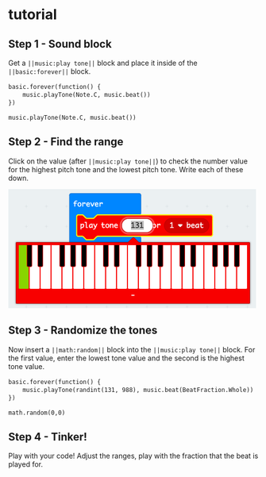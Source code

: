# tutorial

## Step 1 - Sound block

Get a ``||music:play tone||`` block and place it inside of the ``||basic:forever||`` block.
    
```blocks
basic.forever(function() {
    music.playTone(Note.C, music.beat())
})
```

```ghost
music.playTone(Note.C, music.beat())
```

## Step 2 - Find the range

Click on the value (after ``||music:play tone||``) to check the number value for the highest pitch tone and the lowest pitch tone. Write each of these down.

![Find the high and low tone values](https://raw.githubusercontent.com/rypsmith/randomnoises/master/toneinfo.png)

## Step 3 - Randomize the tones

Now insert a ``||math:random||`` block into the ``||music:play tone||`` block. For the first value, enter the lowest tone value and the second is the highest tone value.

```blocks
basic.forever(function() {
    music.playTone(randint(131, 988), music.beat(BeatFraction.Whole))
})
```

```ghost
math.random(0,0)
```

## Step 4 - Tinker!

Play with your code! Adjust the ranges, play with the fraction that the beat is played for.

<script src="https://makecode.com/gh-pages-embed.js"></script><script>makeCodeRender("{{ site.makecode.home_url }}", "{{ site.github.owner_name }}/{{ site.github.repository_name }}");</script>